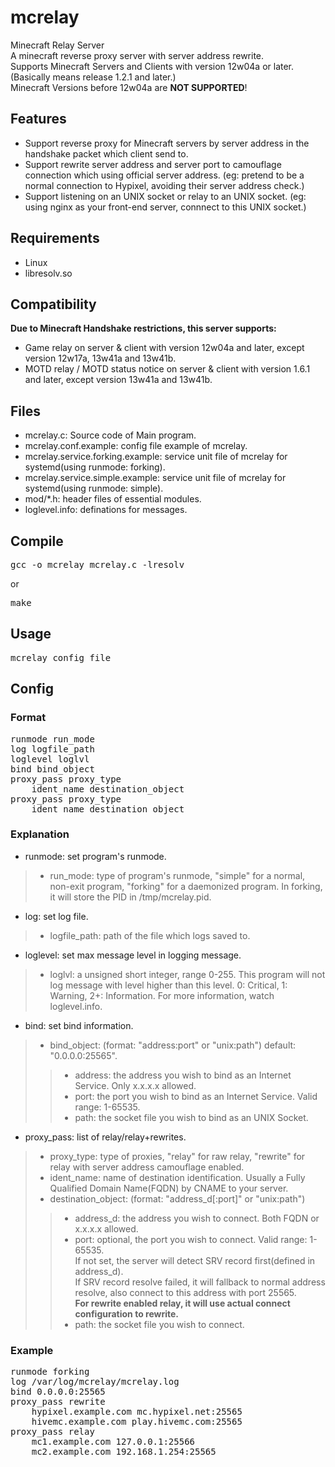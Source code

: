 # mcrelay
Minecraft Relay Server<br/>
A minecraft reverse proxy server with server address rewrite.<br/>
Supports Minecraft Servers and Clients with version 12w04a or later. (Basically means release 1.2.1 and later.)<br/>
Minecraft Versions before 12w04a are **NOT SUPPORTED**!<br/>

## Features
* Support reverse proxy for Minecraft servers by server address in the handshake packet which client send to.
* Support rewrite server address and server port to camouflage connection which using official server address. (eg: pretend to be a normal connection to Hypixel, avoiding their server address check.)
* Support listening on an UNIX socket or relay to an UNIX socket. (eg: using nginx as your front-end server, connnect to this UNIX socket.)

## Requirements
* Linux
* libresolv.so

## Compatibility
**Due to Minecraft Handshake restrictions, this server supports:**<br/>
* Game relay on server & client with version 12w04a and later, except version 12w17a, 13w41a and 13w41b.
* MOTD relay / MOTD status notice on server & client with version 1.6.1 and later, except version 13w41a and 13w41b.

## Files
* mcrelay.c: Source code of Main program.
* mcrelay.conf.example: config file example of mcrelay.
* mcrelay.service.forking.example: service unit file of mcrelay for systemd(using runmode: forking).
* mcrelay.service.simple.example: service unit file of mcrelay for systemd(using runmode: simple).
* mod/*.h: header files of essential modules.
* loglevel.info: definations for messages.

## Compile
<pre>
gcc -o mcrelay mcrelay.c -lresolv
</pre>
or
<pre>
make
</pre>

## Usage
<pre>
mcrelay config_file
</pre>

## Config
### Format
<pre>
runmode run_mode
log logfile_path
loglevel loglvl
bind bind_object
proxy_pass proxy_type
	ident_name destination_object
proxy_pass proxy_type
	ident_name destination_object
</pre>
### Explanation
* runmode: set program's runmode.
>* run_mode: type of program's runmode, "simple" for a normal, non-exit program, "forking" for a daemonized program. In forking, it will store the PID in /tmp/mcrelay.pid.
* log: set log file.
>* logfile_path: path of the file which logs saved to.
* loglevel: set max message level in logging message.
>* loglvl: a unsigned short integer, range 0-255. This program will not log message with level higher than this level. 0: Critical, 1: Warning, 2+: Information. For more information, watch loglevel.info.
* bind: set bind information.
>* bind_object: (format: "address:port" or "unix:path") default: "0.0.0.0:25565".
>>* address: the address you wish to bind as an Internet Service. Only x.x.x.x allowed.
>>* port: the port you wish to bind as an Internet Service. Valid range: 1-65535.
>>* path: the socket file you wish to bind as an UNIX Socket.
* proxy_pass: list of relay/relay+rewrites.
>* proxy_type: type of proxies, "relay" for raw relay, "rewrite" for relay with server address camouflage enabled.
>* ident_name: name of destination identification. Usually a Fully Qualified Domain Name(FQDN) by CNAME to your server.
>* destination_object: (format: "address_d[:port]" or "unix:path")
>>* address_d: the address you wish to connect. Both FQDN or x.x.x.x allowed.
>>* port: optional, the port you wish to connect. Valid range: 1-65535.<br/>
If not set, the server will detect SRV record first(defined in address_d).<br/>
If SRV record resolve failed, it will fallback to normal address resolve, also connect to this address with port 25565.<br/>
**For rewrite enabled relay, it will use actual connect configuration to rewrite.**
>>* path: the socket file you wish to connect.
### Example
<pre>
runmode forking
log /var/log/mcrelay/mcrelay.log
bind 0.0.0.0:25565
proxy_pass rewrite
	hypixel.example.com mc.hypixel.net:25565
	hivemc.example.com play.hivemc.com:25565
proxy_pass relay
	mc1.example.com 127.0.0.1:25566
	mc2.example.com 192.168.1.254:25565
</pre>